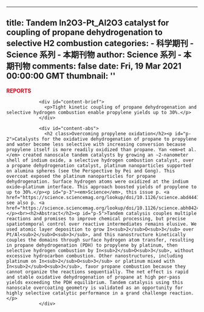 
---
title: Tandem In2O3-Pt_Al2O3 catalyst for coupling of propane dehydrogenation to selective H2 combustion
categories: 
    - 科学期刊
    - Science 系列 - 本期刊物
author: Science 系列 - 本期刊物
comments: false
date: Fri, 19 Mar 2021 00:00:00 GMT
thumbnail: ''
---

<div>   
<div id="content-section">
                  <span style="color: #d40016; text-transform: uppercase; font-weight: 700;">Reports</span>
                </div>
                
                <div id="content-brief">
                  <p>Tight kinetic coupling of propane dehydrogenation and selective hydrogen combustion enable propylene yields up to 30%.</p>
                </div>
                
                <div id="content-abs">
                  <h2 class>Overcoming propylene oxidation</h2><p id="p-2">Catalysts for the oxidative dehydrogenation of propane to propylene and water become less selective with increasing conversion because propylene itself is more readily oxidized than propane. Yan <em>et al.</em> created nanoscale tandem catalysts by growing an ∼2-nanometer shell of indium oxide, a selective hydrogen combustion catalyst, over a propane dehydrogenation catalyst, platinum nanoparticles supported on alumina spheres (see the Perspective by Pei and Gong). This overcoat exposed the platinum nanoparticles for propane dehydrogenation. Surface hydrogen atoms were oxidized at the indium oxide–platinum interface. This approach boosted yields of propylene to up to 30%.</p><p id="p-3"><em>Science</em>, this issue p. <a href="https://science.sciencemag.org/lookup/doi/10.1126/science.abd4441">1257</a>; see also p. <a href="https://science.sciencemag.org/lookup/doi/10.1126/science.abh0424">1203</a></p><br><h2>Abstract</h2><p id="p-5">Tandem catalysis couples multiple reactions and promises to improve chemical processing, but precise spatiotemporal control over reactive intermediates remains elusive. We used atomic layer deposition to grow In<sub>2</sub>O<sub>3</sub> over Pt/Al<sub>2</sub>O<sub>3</sub>, and this nanostructure kinetically couples the domains through surface hydrogen atom transfer, resulting in propane dehydrogenation (PDH) to propylene by platinum, then selective hydrogen combustion by In<sub>2</sub>O<sub>3</sub>, without excessive hydrocarbon combustion. Other nanostructures, including platinum on In<sub>2</sub>O<sub>3</sub> or platinum mixed with In<sub>2</sub>O<sub>3</sub>, favor propane combustion because they cannot organize the reactions sequentially. The net effect is rapid and stable oxidative dehydrogenation of propane at high per-pass yields exceeding the PDH equilibrium. Tandem catalysis using this nanoscale overcoating geometry is validated as an opportunity for highly selective catalytic performance in a grand challenge reaction.</p>
                </div>
                  
</div>
            